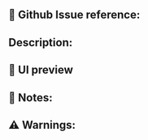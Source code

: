 ## :link: Github Issue reference:
<!---
If the pr fix an existing issue you should put it here:
Fixes: #issue-number
-->


## Description:

<!---
Add a description of the feature or bug you are tackling. First in high level perspective and then you can describe your solution. Include acceptance criteria, diagrams of the code, or anything else you consider that might help other developers understand your decisions.
-->


## :camera_flash: UI preview

<!--- Add a GIF or screenshot -->


## :pushpin: Notes:

<!--- 
* Include pending tasks, TODOs, assumptions, or comments like 'Needs migrating'
-->


## :warning: Warnings:

<!---
* Include a list of considerations for reviewers or future developers. For example: 
* The feature in production triggers a service call so it will charge the account credit card
* The service X is mocked so this part is not tested
-->
